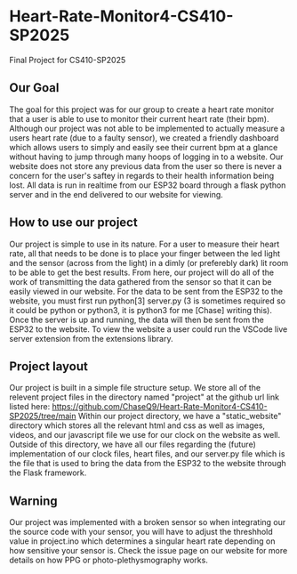 # Heart-Rate-Monitor4-CS410-SP2025
Final Project for CS410-SP2025

## Our Goal
The goal for this project was for our group to create a heart rate monitor that a user is able to use to monitor their current heart rate
(their bpm). Although our project was not able to be implemented to actually measure a users heart rate (due to a faulty sensor), we created 
a friendly dashboard which allows users to simply and easily see their current bpm at a glance without having to jump through many hoops of
logging in to a website. Our website does not store any previous data from the user so there is never a concern for the user's saftey in regards
to their health information being lost. All data is run in realtime from our ESP32 board through a flask python server and in the end delivered
to our website for viewing. 

## How to use our project
Our project is simple to use in its nature. For a user to measure their heart rate, all that needs to be done is to place your finger between the 
led light and the sensor (across from the light) in a dimly (or preferebly dark) lit room to be able to get the best results. From here, our project will 
do all of the work of transmitting the data gathered from the sensor so that it can be easily viewed in our website. For the data to be sent from the 
ESP32 to the website, you must first run python[3] server.py (3 is sometimes required so it could be python or python3, it is python3 for me [Chase]
writing this). Once the server is up and running, the data will then be sent from the ESP32 to the website. To view the website a user could run the VSCode live server
extension from the extensions library. 
 

## Project layout
Our project is built in a simple file structure setup. We store all of the relevent project files in the directory named "project" at 
the github url link listed here: https://github.com/ChaseQ9/Heart-Rate-Monitor4-CS410-SP2025/tree/main 
Within our project directory, we have a "static_website" directory which stores all the relevant html and css as well as images, videos, 
and our javascript file we use for our clock on the website as well. Outside of this directory, we have all our files regarding the (future) 
implementation of our clock files, heart files, and our server.py file which is the file that is used to bring the data from the ESP32 to the website 
through the Flask framework.

## Warning
Our project was implemented with a broken sensor so when integrating our the source code with your sensor, you will have to adjust the threshhold value in
project.ino which determines a singular heart rate depending on how sensitive your sensor is. Check the issue page on our website for more details on how PPG or photo-plethysmography works.


